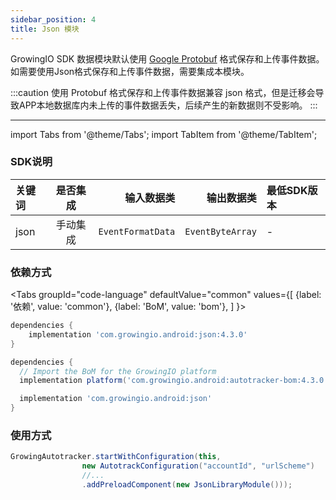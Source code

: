 ```yaml
---
sidebar_position: 4
title: Json 模块
---
```


GrowingIO SDK 数据模块默认使用 [Google Protobuf](https://developers.google.cn/protocol-buffers) 格式保存和上传事件数据。如需要使用Json格式保存和上传事件数据，需要集成本模块。

:::caution
使用 Protobuf 格式保存和上传事件数据兼容 json 格式，但是迁移会导致APP本地数据库内未上传的事件数据丢失，后续产生的新数据则不受影响。
:::

--------
import Tabs from '@theme/Tabs';
import TabItem from '@theme/TabItem';

### SDK说明
| 关键词   | 是否集成|  输入数据类 | 输出数据类 | 最低SDK版本 |
| :------- | :------:   | --:|  ---:| :---|
| json  | 手动集成 | `EventFormatData` | `EventByteArray` | - |

### 依赖方式
<Tabs
  groupId="code-language"
  defaultValue="common"
  values={[
    {label: '依赖', value: 'common'},
    {label: 'BoM', value: 'bom'},
  ]
}>

<TabItem value="common">

```groovy
dependencies {
	implementation 'com.growingio.android:json:4.3.0'
}
```
</TabItem>

<TabItem value="bom">

```groovy
dependencies {
  // Import the BoM for the GrowingIO platform
  implementation platform('com.growingio.android:autotracker-bom:4.3.0')

  implementation 'com.growingio.android:json'
}
```

</TabItem>
</Tabs>

### 使用方式
```java
GrowingAutotracker.startWithConfiguration(this,
                new AutotrackConfiguration("accountId", "urlScheme")
                //...
                .addPreloadComponent(new JsonLibraryModule()));
```
